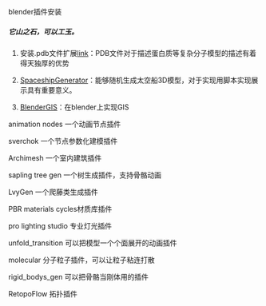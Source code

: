 blender插件安装
##### 它山之石，可以工玉。

1. 安装.pdb文件扩展[link](https://wiki.blender.org/index.php/Extensions:2.6/Py/Scripts/Import-Export/PDB)：PDB文件对于描述蛋白质等复杂分子模型的描述有着得天独厚的优势

2. [SpaceshipGenerator](https://github.com/a1studmuffin/SpaceshipGenerator)：能够随机生成太空船3D模型，对于实现用脚本实现展示具有重要意义。

3. [BlenderGIS](https://github.com/domlysz/BlenderGIS)：在blender上实现GIS

animation nodes 一个动画节点插件

sverchok 一个节点参数化建模插件

Archimesh 一个室内建筑插件

sapling tree gen 一个树生成插件，支持骨骼动画

LvyGen 一个爬藤类生成插件

PBR materials cycles材质库插件

pro lighting studio 专业灯光插件

unfold_transition 可以把模型一个个面展开的动画插件

molecular 分子粒子插件，可以让粒子粘连打散

rigid_bodys_gen 可以把骨骼当刚体用的插件 

RetopoFlow 拓扑插件


